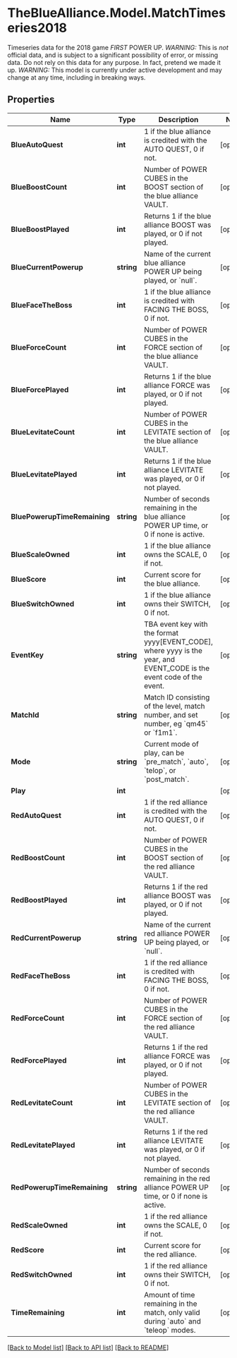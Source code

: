 # TheBlueAlliance.Model.MatchTimeseries2018
Timeseries data for the 2018 game *FIRST* POWER UP. *WARNING:* This is *not* official data, and is subject to a significant possibility of error, or missing data. Do not rely on this data for any purpose. In fact, pretend we made it up. *WARNING:* This model is currently under active development and may change at any time, including in breaking ways.

## Properties

Name | Type | Description | Notes
------------ | ------------- | ------------- | -------------
**BlueAutoQuest** | **int** | 1 if the blue alliance is credited with the AUTO QUEST, 0 if not. | [optional] 
**BlueBoostCount** | **int** | Number of POWER CUBES in the BOOST section of the blue alliance VAULT. | [optional] 
**BlueBoostPlayed** | **int** | Returns 1 if the blue alliance BOOST was played, or 0 if not played. | [optional] 
**BlueCurrentPowerup** | **string** | Name of the current blue alliance POWER UP being played, or &#x60;null&#x60;. | [optional] 
**BlueFaceTheBoss** | **int** | 1 if the blue alliance is credited with FACING THE BOSS, 0 if not. | [optional] 
**BlueForceCount** | **int** | Number of POWER CUBES in the FORCE section of the blue alliance VAULT. | [optional] 
**BlueForcePlayed** | **int** | Returns 1 if the blue alliance FORCE was played, or 0 if not played. | [optional] 
**BlueLevitateCount** | **int** | Number of POWER CUBES in the LEVITATE section of the blue alliance VAULT. | [optional] 
**BlueLevitatePlayed** | **int** | Returns 1 if the blue alliance LEVITATE was played, or 0 if not played. | [optional] 
**BluePowerupTimeRemaining** | **string** | Number of seconds remaining in the blue alliance POWER UP time, or 0 if none is active. | [optional] 
**BlueScaleOwned** | **int** | 1 if the blue alliance owns the SCALE, 0 if not. | [optional] 
**BlueScore** | **int** | Current score for the blue alliance. | [optional] 
**BlueSwitchOwned** | **int** | 1 if the blue alliance owns their SWITCH, 0 if not. | [optional] 
**EventKey** | **string** | TBA event key with the format yyyy[EVENT_CODE], where yyyy is the year, and EVENT_CODE is the event code of the event. | [optional] 
**MatchId** | **string** | Match ID consisting of the level, match number, and set number, eg &#x60;qm45&#x60; or &#x60;f1m1&#x60;. | [optional] 
**Mode** | **string** | Current mode of play, can be &#x60;pre_match&#x60;, &#x60;auto&#x60;, &#x60;telop&#x60;, or &#x60;post_match&#x60;. | [optional] 
**Play** | **int** |  | [optional] 
**RedAutoQuest** | **int** | 1 if the red alliance is credited with the AUTO QUEST, 0 if not. | [optional] 
**RedBoostCount** | **int** | Number of POWER CUBES in the BOOST section of the red alliance VAULT. | [optional] 
**RedBoostPlayed** | **int** | Returns 1 if the red alliance BOOST was played, or 0 if not played. | [optional] 
**RedCurrentPowerup** | **string** | Name of the current red alliance POWER UP being played, or &#x60;null&#x60;. | [optional] 
**RedFaceTheBoss** | **int** | 1 if the red alliance is credited with FACING THE BOSS, 0 if not. | [optional] 
**RedForceCount** | **int** | Number of POWER CUBES in the FORCE section of the red alliance VAULT. | [optional] 
**RedForcePlayed** | **int** | Returns 1 if the red alliance FORCE was played, or 0 if not played. | [optional] 
**RedLevitateCount** | **int** | Number of POWER CUBES in the LEVITATE section of the red alliance VAULT. | [optional] 
**RedLevitatePlayed** | **int** | Returns 1 if the red alliance LEVITATE was played, or 0 if not played. | [optional] 
**RedPowerupTimeRemaining** | **string** | Number of seconds remaining in the red alliance POWER UP time, or 0 if none is active. | [optional] 
**RedScaleOwned** | **int** | 1 if the red alliance owns the SCALE, 0 if not. | [optional] 
**RedScore** | **int** | Current score for the red alliance. | [optional] 
**RedSwitchOwned** | **int** | 1 if the red alliance owns their SWITCH, 0 if not. | [optional] 
**TimeRemaining** | **int** | Amount of time remaining in the match, only valid during &#x60;auto&#x60; and &#x60;teleop&#x60; modes. | [optional] 

[[Back to Model list]](../../README.md#documentation-for-models) [[Back to API list]](../../README.md#documentation-for-api-endpoints) [[Back to README]](../../README.md)

